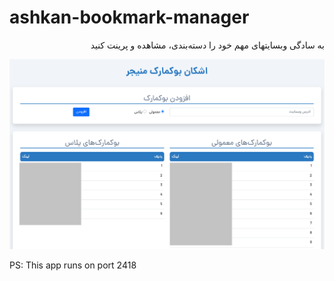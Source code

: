 # ashkan-bookmark-manager
<div dir="rtl">
به سادگی وبسایتهای مهم خود را دسته‌بندی، مشاهده و پرینت کنید
</div>


![1](/bookmarks.png)

PS: This app runs on port 2418
